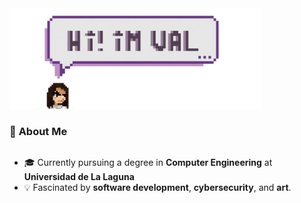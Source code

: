 <img src="./images/text-box-val-1.png" alt="Header Banner" width="80%" />

### 🦖 **About Me**
<div style="display: flex; align-items: center;">
  <ul>
    <li>🎓 Currently pursuing a degree in <b>Computer Engineering</b> at <b>Universidad de La Laguna</b></li>
    <li>💡 Fascinated by <b>software development</b>, <b>cybersecurity</b>, and <b>art</b>.</li>
  </ul>
</div>